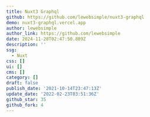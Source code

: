 ```yaml
---
title: Nuxt3 Graphql
github: https://github.com/lewebsimple/nuxt3-graphql
demo: nuxt3-graphql.vercel.app
author: lewebsimple
author_link: https://github.com/lewebsimple
date: 2024-11-28T02:47:50.889Z
description: ''
ssg:
  - Nuxt
css: []
ui: []
cms: []
category: []
draft: false
publish_date: '2021-10-14T23:47:13Z'
update_date: '2022-02-23T03:51:36Z'
github_star: 35
github_fork: 4
---
```

